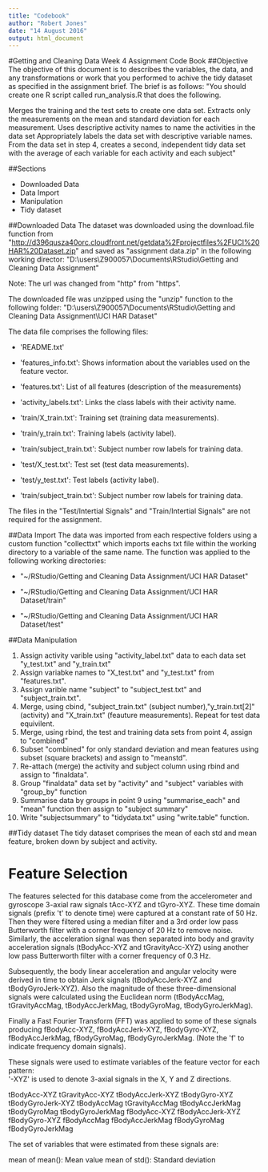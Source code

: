 ```yaml
---
title: "Codebook"
author: "Robert Jones"
date: "14 August 2016"
output: html_document
---
```

#Getting and Cleaning Data Week 4 Assignment Code Book
##Objective
The objective of this document is  to describes the variables, the data, and any transformations or work that you performed to achive the tidy dataset as specified in the assignment brief. The brief is as follows:
  "You should create one R script called run_analysis.R that does the following.
  
  Merges the training and the test sets to create one data set.
  Extracts only the measurements on the mean and standard deviation for each measurement.
  Uses descriptive activity names to name the activities in the data set
  Appropriately labels the data set with descriptive variable names.
  From the data set in step 4, creates a second, independent tidy data set with the average of each variable for each activity and each subject"


##Sections
  - Downloaded Data
  - Data Import
  - Manipulation
  - Tidy dataset
  
##Downloaded Data
The dataset was downloaded using the download.file function from "http://d396qusza40orc.cloudfront.net/getdata%2Fprojectfiles%2FUCI%20HAR%20Dataset.zip" and saved as "assignment data.zip" in the following working director:
"D:\users\Z900057\Documents\RStudio\Getting and Cleaning Data Assignment"
 
Note: The url was changed from "http" from "https".

The downloaded file was unzipped using the "unzip" function to the following folder:
"D:\users\Z900057\Documents\RStudio\Getting and Cleaning Data Assignment\UCI HAR Dataset"

The data file comprises the following files:

- 'README.txt'

- 'features_info.txt': Shows information about the variables used on the feature vector.

- 'features.txt': List of all features (description of the measurements)

- 'activity_labels.txt': Links the class labels with their activity name.

- 'train/X_train.txt': Training set (training data measurements).

- 'train/y_train.txt': Training labels (activity label).

- 'train/subject_train.txt': Subject number row labels for training data.

- 'test/X_test.txt': Test set (test data measurements).

- 'test/y_test.txt': Test labels (activity label).

- 'train/subject_train.txt': Subject number row labels for training data.


The files in the "Test/Intertial Signals" and "Train/Intertial Signals" are not required for the assignment.

##Data Import
The data was imported from each respective folders using a custom function "collecttxt" which imports eachs txt file within the working directory to a variable of the same name. The function was applied to the following working directories:

- "~/RStudio/Getting and Cleaning Data Assignment/UCI HAR Dataset"

- "~/RStudio/Getting and Cleaning Data Assignment/UCI HAR Dataset/train"

- "~/RStudio/Getting and Cleaning Data Assignment/UCI HAR Dataset/test"

##Data Manipulation
1. Assign activity varible using "activity_label.txt" data to each data set "y_test.txt" and "y_train.txt"
2. Assign variabke names to "X_test.txt" and "y_test.txt" from "features.txt".
3. Assign varible name "subject" to "subject_test.txt" and "subject_train.txt".
4. Merge, using cbind, "subject_train.txt" (subject number),"y_train.txt[2]" (activity) and "X_train.txt" (feauture measurements). Repeat for test data equivilent.
5. Merge, using rbind, the test and training data sets from point 4, assign to "combined"
6. Subset "combined" for only standard deviation and mean features using subset (square brackets) and assign to "meanstd".
7. Re-attach (merge) the activity and subject column using rbind and assign to "finaldata".
8. Group "finaldata" data set by "activity" and "subject" variables with "group_by" function
9. Summarise data by groups in point 9 using "summarise_each" and "mean" function then assign to "subject summary"
10. Write "subjectsummary" to "tidydata.txt" using "write.table" function.

##Tidy dataset
The tidy dataset comprises the mean of each std and mean feature, broken down by subject and activity.

Feature Selection 
=================

The features selected for this database come from the accelerometer and gyroscope 3-axial raw signals tAcc-XYZ and tGyro-XYZ. These time domain signals (prefix 't' to denote time) were captured at a constant rate of 50 Hz. Then they were filtered using a median filter and a 3rd order low pass Butterworth filter with a corner frequency of 20 Hz to remove noise. Similarly, the acceleration signal was then separated into body and gravity acceleration signals (tBodyAcc-XYZ and tGravityAcc-XYZ) using another low pass Butterworth filter with a corner frequency of 0.3 Hz. 

Subsequently, the body linear acceleration and angular velocity were derived in time to obtain Jerk signals (tBodyAccJerk-XYZ and tBodyGyroJerk-XYZ). Also the magnitude of these three-dimensional signals were calculated using the Euclidean norm (tBodyAccMag, tGravityAccMag, tBodyAccJerkMag, tBodyGyroMag, tBodyGyroJerkMag). 

Finally a Fast Fourier Transform (FFT) was applied to some of these signals producing fBodyAcc-XYZ, fBodyAccJerk-XYZ, fBodyGyro-XYZ, fBodyAccJerkMag, fBodyGyroMag, fBodyGyroJerkMag. (Note the 'f' to indicate frequency domain signals). 

These signals were used to estimate variables of the feature vector for each pattern:  
'-XYZ' is used to denote 3-axial signals in the X, Y and Z directions.

tBodyAcc-XYZ
tGravityAcc-XYZ
tBodyAccJerk-XYZ
tBodyGyro-XYZ
tBodyGyroJerk-XYZ
tBodyAccMag
tGravityAccMag
tBodyAccJerkMag
tBodyGyroMag
tBodyGyroJerkMag
fBodyAcc-XYZ
fBodyAccJerk-XYZ
fBodyGyro-XYZ
fBodyAccMag
fBodyAccJerkMag
fBodyGyroMag
fBodyGyroJerkMag

The set of variables that were estimated from these signals are: 

mean of mean(): Mean value
mean of std(): Standard deviation

